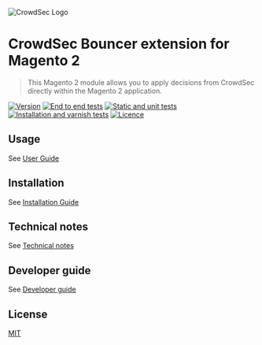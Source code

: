 ![CrowdSec Logo](https://raw.githubusercontent.com/crowdsecurity/cs-magento-bouncer/main/doc/images/logo_crowdsec.png) 

# CrowdSec Bouncer extension for Magento 2

> This Magento 2 module allows you to apply decisions from CrowdSec directly within the Magento 2 application.

[![Version](https://img.shields.io/github/v/release/crowdsecurity/cs-magento-bouncer?include_prereleases)](https://github.com/crowdsecurity/cs-magento-bouncer/releases)
[![End to end tests](https://github.com/crowdsecurity/cs-magento-bouncer/actions/workflows/end-to-end-test-suite.yml/badge.svg)](https://github.com/crowdsecurity/cs-magento-bouncer/actions/workflows/end-to-end-test-suite.yml)
[![Static and unit tests](https://github.com/crowdsecurity/cs-magento-bouncer/actions/workflows/static-and-unit-test-suite.yml/badge.svg)](https://github.com/crowdsecurity/cs-magento-bouncer/actions/workflows/static-and-unit-test-suite.yml)
[![Installation and varnish tests](https://github.com/crowdsecurity/cs-magento-bouncer/actions/workflows/installation-and-varnish-test-suite.yml/badge.svg)](https://github.com/crowdsecurity/cs-magento-bouncer/actions/workflows/installation-and-varnish-test-suite.yml)
[![Licence](https://img.shields.io/github/license/crowdsecurity/php-capi-client)](https://github.com/crowdsecurity/cs-magento-bouncer/blob/main/LICENSE)


## Usage

See [User Guide](https://github.com/crowdsecurity/cs-magento-bouncer/blob/main/doc/USER_GUIDE.md)

## Installation

See [Installation Guide](https://github.com/crowdsecurity/cs-magento-bouncer/blob/main/doc/INSTALLATION_GUIDE.md)


## Technical notes

See [Technical notes](https://github.com/crowdsecurity/cs-magento-bouncer/blob/main/doc/TECHNICAL_NOTES.md)

## Developer guide

See [Developer guide](https://github.com/crowdsecurity/cs-magento-bouncer/blob/main/doc/DEVELOPER.md)


## License

[MIT](https://github.com/crowdsecurity/cs-magento-bouncer/blob/main/LICENSE)

